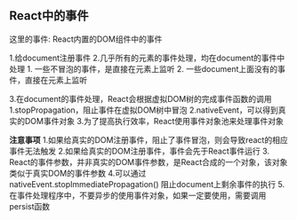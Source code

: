 ## React中的事件

这里的事件: React内置的DOM组件中的事件

1.给document注册事件
2.几乎所有的元素的事件处理，均在document的事件中处理
    1. 一些不冒泡的事件，是直接在元素上监听
    2. 一些document上面没有的事件，直接在元素上监听

3.在document的事件处理，React会根据虚拟DOM树的完成事件函数的调用
    1.stopPropagation，阻止事件在虚拟DOM树中冒泡
    2.nativeEvent，可以得到真实的DOM事件对象
    3.为了提高执行效率，React使用事件对象池来处理事件对象


**注意事项**
1.如果给真实的DOM注册事件，阻止了事件冒泡，则会导致react的相应事件无法触发
2.如果给真实的DOM注册事件，事件会先于React事件运行
3. React的事件参数，并非真实的DOM事件参数，是React合成的一个对象，该对象类似于真实DOM的事件参数
4.可以通过nativeEvent.stopImmediatePropagation() 阻止document上剩余事件的执行
5.在事件处理程序中，不要异步的使用事件对象，如果一定要使用，需要调用persist函数

